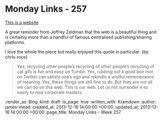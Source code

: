 Monday Links - 257
==================

[This is a website](http://www.zeldman.com/2013/12/11/this-is-a-website/)

A great reminder from Jeffrey Zeldman that the web is a beautiful thing and is certainly more than a handful of famous centralised publishing/sharing platforms.

I love the whole the piece but really enjoyed this quote in particular. {by chris-roos}

> Yes, recycling other people’s recycling of other people’s recycling of cat gifs is fun and easy on Tumblr. Yes, rubbing out a good bon mot on Twitter can satisfy one’s ego and rekindle a wistful remembrance of meaning. Yes, these things are still fine to do. But they are not all we can do on this web. This is our web. Let us not surrender it so easily to new corporate masters.


:render_as: Blog
:kind: draft
:is_page: true
:written_with: Kramdown
:author: james-mead
:created_at: 2013-12-16 14:00:00 +00:00
:updated_at: 2013-12-16 14:00:00 +00:00
:page_title: Monday Links - Week 257
